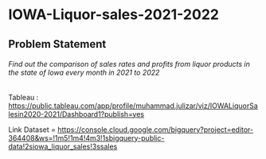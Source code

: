 # IOWA-Liquor-sales-2021-2022


## Problem Statement
###### Find out the comparison of sales rates and profits from liquor products in the state of Iowa every month in 2021 to 2022

Tableau : https://public.tableau.com/app/profile/muhammad.julizar/viz/IOWALiquorSalesin2020-2021/Dashboard1?publish=yes <br>


Link Dataset = https://console.cloud.google.com/bigquery?project=editor-364408&ws=!1m5!1m4!4m3!1sbigquery-public-data!2siowa_liquor_sales!3ssales

